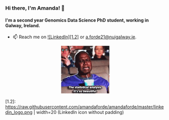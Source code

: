 ### Hi there, I'm Amanda! 👋

<!--
**amandaforde/amandaforde** is a ✨ _special_ ✨ repository because its `README.md` (this file) appears on your GitHub profile.

Here are some ideas to get you started:

- 🔭 I’m currently working on ...
- 🌱 I’m currently learning ...
- 👯 I’m looking to collaborate on ...
- 🤔 I’m looking for help with ...
- 💬 Ask me about ...
- 📫 How to reach me: ...
- 😄 Pronouns: ...
- ⚡ Fun fact: ...
-->

#### I'm a second year Genomics Data Science PhD student, working in Galway, Ireland.  


- 📫 Reach me on [![LinkedIn][1.2]][1] or a.forde21@nuigalway.ie. 

<p align="center">
  <img src="https://raw.githubusercontent.com/amandaforde/amandaforde/master/andre-braugher-statistics-is-so-beautiful.gif" width="30%">
</p>


<!-- Icons -->

[1.2]: https://raw.githubusercontent.com/amandaforde/amandaforde/master/linkedin_logo.png | width=20 (LinkedIn icon without padding)

<!-- Links to your social media accounts -->

[1]: https://www.linkedin.com/in/amanda-forde-06b913111/
